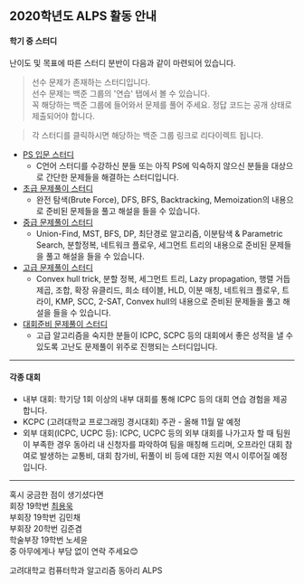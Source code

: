 ## 2020학년도 ALPS 활동 안내

#### 학기 중 스터디

난이도 및 목표에 따른 스터디 분반이 다음과 같이 마련되어 있습니다.
> 선수 문제가 존재하는 스터디입니다.  
> 선수 문제는 백준 그룹의 '연습' 탭에서 볼 수 있습니다.  
> 꼭 해당하는 백준 그룹에 들어와서 문제를 풀어 주세요. 정답 코드는 공개 상태로 제출되어야 합니다.

> 각 스터디를 클릭하시면 해당하는 백준 그룹 링크로 리다이렉트 됩니다.

-   [PS 입문 스터디](https://www.acmicpc.net/group/8999)
    -   C언어 스터디를 수강하신 분들 또는 아직 PS에 익숙하지 않으신 분들을 대상으로 간단한 문제들을 해결하는 스터디입니다.
-   [초급 문제풀이 스터디](https://www.acmicpc.net/group/8996)
    -   완전 탐색(Brute Force), DFS, BFS, Backtracking, Memoization의 내용으로 준비된 문제들을 풀고 해설을 들을 수 있습니다.
-   [중급 문제풀이 스터디](https://www.acmicpc.net/group/8997)
    -   Union-Find, MST, BFS, DP, 최단경로 알고리즘, 이분탐색 & Parametric Search, 분할정복, 네트워크 플로우, 세그먼트 트리의 내용으로 준비된 문제들을 풀고 해설을 들을 수 있습니다.
-   [고급 문제풀이 스터디](https://www.acmicpc.net/group/8998)
    -   Convex hull trick, 분할 정복, 세그먼트 트리, Lazy propagation, 행렬 거듭제곱, 조합, 확장 유클리드, 희소 테이블, HLD, 이분 매칭, 네트워크 플로우, 트라이, KMP, SCC, 2-SAT, Convex hull의 내용으로 준비된 문제들을 풀고 해설을 들을 수 있습니다.
-   [대회준비 문제풀이 스터디](https://www.acmicpc.net/group/9000)
    -   고급 알고리즘을 숙지한 분들이 ICPC, SCPC 등의 대회에서 좋은 성적을 낼 수 있도록 고난도 문제풀이 위주로 진행되는 스터디입니다.

---

#### 각종 대회

-   내부 대회: 학기당 1회 이상의 내부 대회를 통해 ICPC 등의 대회 연습 경험을 제공합니다.
-   KCPC (고려대학교 프로그래밍 경시대회) 주관 - 올해 11월 말 예정
-   외부 대회(ICPC, UCPC 등): ICPC, UCPC 등의 외부 대회를 나가고자 할 때 팀원이 부족한 경우 동아리 내 신청자를 파악하여 팀을 매칭해 드리며, 오프라인 대회 참여로 발생하는 교통비, 대회 참가비, 뒤풀이 비 등에 대한 지원 역시 이루어질 예정입니다.

---

혹시 궁금한 점이 생기셨다면<br>
회장 19학번 [최용욱](mailto:hyperflow@kakao.com)<br>
부회장 19학번 김민채 <br>
부회장 20학번 김준겸 <br>
학술부장 19학번 노세윤 <br>
중 아무에게나 부담 없이 연락 주세요😊

고려대학교 컴퓨터학과 알고리즘 동아리 ALPS
